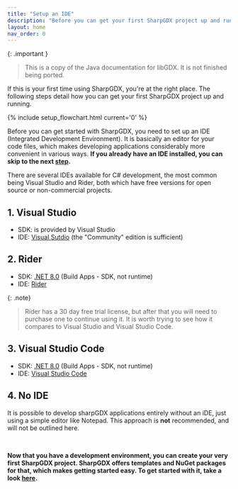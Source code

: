 ```yaml
---
title: "Setup an IDE"
description: "Before you can get your first SharpGDX project up and running, you need to set up your development environment. The first step in doing this is choosing an IDE: Visual Studio or Rider are among the most common choices for this."
layout: home
nav_order: 0
---
```


{: .important }
> This is a copy of the Java documentation for libGDX. It is not finished being ported.

If this is your first time using SharpGDX, you're at the right place. The following steps detail how you can get your first SharpGDX project up and running.

{% include setup_flowchart.html current='0' %}

Before you can get started with SharpGDX, you need to set up an IDE (Integrated Development Environment). It is basically an editor for your code files, which makes developing applications considerably more convenient in various ways. **If you already have an IDE installed, you can skip to the next [step](/documentation/start/project-generation).**

There are several IDEs available for C# development, the most common being Visual Studio and Rider, both which have free versions for open source or non-commercial projects.

## 1. Visual Studio

- SDK: is provided by Visual Studio
- IDE: [Visual Sutdio](https://www.visualstudio.com/downloads/) (the "Community" edition is sufficient)

## 2. Rider

- SDK: [.NET 8.0](https://dotnet.microsoft.com/en-us/download/dotnet/8.0) (Build Apps - SDK, not runtime)
- IDE: [Rider](https://www.jetbrains.com/rider/download/)

{: .note}
> Rider has a 30 day free trial license, but after that you will need to purchase one to continue using it. It is worth trying to see how it compares to Visual Studio and Visual Studio Code.

## 3. Visual Studio Code

- SDK: [.NET 8.0](https://dotnet.microsoft.com/en-us/download/dotnet/8.0) (Build Apps - SDK, not runtime)
- IDE: [Visual Studio Code](https://code.visualstudio.com/)

## 4. No IDE

It is possible to develop sharpGDX applications entirely without an iDE, just using a simple editor like Notepad. This approach is **not** recommended, and will not be outlined here.


<br/>

**Now that you have a development environment, you can create your very first SharpGDX project. SharpGDX offers templates and NuGet packages for that, which makes getting started easy. To get started with it, take a look [here](/getting-started/project-generation).**